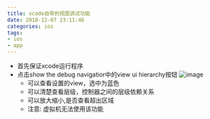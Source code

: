 ```yaml
---
title: xcode自带的视图调试功能
date: 2018-12-07 23:11:46
categories: ios
tags: 
- ios
- app
---
```


* 首先保证xcode运行程序
* 点击show the debug navigatior中的view ui hierarchy按钮
![image](../../../../images/ios/view_ui.png)<br />
    * 可以查看设置的view，选中为蓝色
    * 可以清楚查看层级，控制器之间的层级依赖关系
    * 可以放大缩小,是否查看超出区域
    * 注意: 虚拟机无法使用该功能



